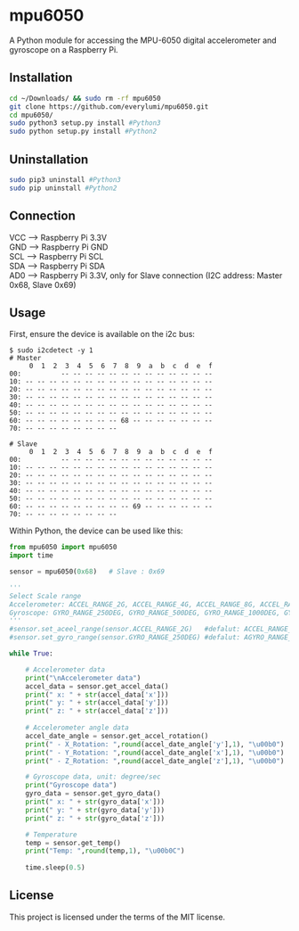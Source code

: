 # mpu6050

A Python module for accessing the MPU-6050 digital accelerometer and gyroscope on a Raspberry Pi.


## Installation

```sh
cd ~/Downloads/ && sudo rm -rf mpu6050  
git clone https://github.com/everylumi/mpu6050.git
cd mpu6050/  
sudo python3 setup.py install #Python3  
sudo python setup.py install #Python2
```


## Uninstallation

```sh
sudo pip3 uninstall #Python3  
sudo pip uninstall #Python2
```

## Connection

VCC  -->   Raspberry Pi 3.3V  
GND  -->   Raspberry Pi GND  
SCL  -->   Raspberry Pi SCL  
SDA  -->   Raspberry Pi SDA  
AD0  -->   Raspberry Pi 3.3V, only for Slave connection
(I2C address: Master 0x68, Slave 0x69)


## Usage

First, ensure the device is available on the i2c bus:

```
$ sudo i2cdetect -y 1
# Master
     0  1  2  3  4  5  6  7  8  9  a  b  c  d  e  f
00:          -- -- -- -- -- -- -- -- -- -- -- -- --
10: -- -- -- -- -- -- -- -- -- -- -- -- -- -- -- --
20: -- -- -- -- -- -- -- -- -- -- -- -- -- -- -- --
30: -- -- -- -- -- -- -- -- -- -- -- -- -- -- -- --
40: -- -- -- -- -- -- -- -- -- -- -- -- -- -- -- --
50: -- -- -- -- -- -- -- -- -- -- -- -- -- -- -- --
60: -- -- -- -- -- -- -- -- 68 -- -- -- -- -- -- --
70: -- -- -- -- -- -- -- --

# Slave
     0  1  2  3  4  5  6  7  8  9  a  b  c  d  e  f
00:          -- -- -- -- -- -- -- -- -- -- -- -- --
10: -- -- -- -- -- -- -- -- -- -- -- -- -- -- -- --
20: -- -- -- -- -- -- -- -- -- -- -- -- -- -- -- --
30: -- -- -- -- -- -- -- -- -- -- -- -- -- -- -- --
40: -- -- -- -- -- -- -- -- -- -- -- -- -- -- -- --
50: -- -- -- -- -- -- -- -- -- -- -- -- -- -- -- --
60: -- -- -- -- -- -- -- -- -- 69 -- -- -- -- -- --
70: -- -- -- -- -- -- -- --
```

Within Python, the device can be used like this:

```python
from mpu6050 import mpu6050
import time

sensor = mpu6050(0x68)   # Slave : 0x69

'''
Select Scale range
Accelerometer: ACCEL_RANGE_2G, ACCEL_RANGE_4G, ACCEL_RANGE_8G, ACCEL_RANGE_16G  
Gyroscope: GYRO_RANGE_250DEG, GYRO_RANGE_500DEG, GYRO_RANGE_1000DEG, GYRO_RANGE_2000DEG 
'''
#sensor.set_aceel_range(sensor.ACCEL_RANGE_2G)   #defalut: ACCEL_RANGE_2G
#sensor.set_gyro_range(sensor.GYRO_RANGE_250DEG) #defalut: AGYRO_RANGE_250DEG

while True:

    # Accelerometer data
    print("\nAccelerometer data")
    accel_data = sensor.get_accel_data()
    print(" x: " + str(accel_data['x']))
    print(" y: " + str(accel_data['y']))
    print(" z: " + str(accel_data['z']))
    
    # Accelerometer angle data
    accel_date_angle = sensor.get_accel_rotation()
    print(" - X_Rotation: ",round(accel_date_angle['y'],1), "\u00b0")
    print(" - Y_Rotation: ",round(accel_date_angle['x'],1), "\u00b0")
    print(" - Z_Rotation: ",round(accel_date_angle['z'],1), "\u00b0")

    # Gyroscope data, unit: degree/sec
    print("Gyroscope data")
    gyro_data = sensor.get_gyro_data()
    print(" x: " + str(gyro_data['x']))
    print(" y: " + str(gyro_data['y']))
    print(" z: " + str(gyro_data['z']))

    # Temperature
    temp = sensor.get_temp()
    print("Temp: ",round(temp,1), "\u00b0C")
 
    time.sleep(0.5)
```


## License

This project is licensed under the terms of the MIT license.
